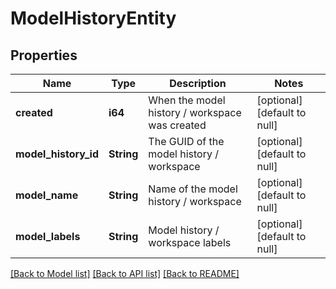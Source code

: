 # ModelHistoryEntity

## Properties
Name | Type | Description | Notes
------------ | ------------- | ------------- | -------------
**created** | **i64** | When the model history / workspace was created | [optional] [default to null]
**model_history_id** | **String** | The GUID of the model history / workspace | [optional] [default to null]
**model_name** | **String** | Name of the model history / workspace | [optional] [default to null]
**model_labels** | **String** | Model history / workspace labels | [optional] [default to null]

[[Back to Model list]](../README.md#documentation-for-models) [[Back to API list]](../README.md#documentation-for-api-endpoints) [[Back to README]](../README.md)


